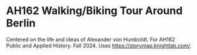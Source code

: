 # AH162 Walking/Biking Tour Around Berlin 
Centered on the life and ideas of Alexander von Humboldt. For AH162 Public and Applied History. Fall 2024. Uses https://storymap.knightlab.com/. 
